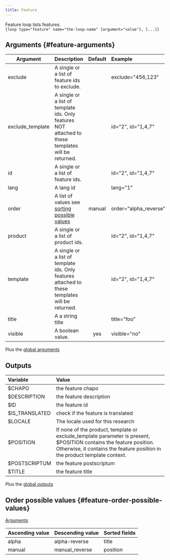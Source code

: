 ```yaml
---
title: Feature
---
```


Feature loop lists features.   
`{loop type="feature" name="the-loop-name" [argument="value"], [...]}`

## Arguments {#feature-arguments}

| Argument         | Description                                                                                         | Default | Example               |
|------------------|:----------------------------------------------------------------------------------------------------|:-------:|:----------------------|
| exclude          | A single or a list of feature ids to exclude.                                                       |         | exclude="456,123"     |
| exclude_template | A single or a list of template ids. Only features NOT attached to these templates will be returned. |         | id="2", id="1,4,7"    |
| id               | A single or a list of feature ids.                                                                  |         | id="2", id="1,4,7"    |
| lang             | A lang id                                                                                           |         | lang="1"              |
| order            | A list of values see [sorting possible values](#feature-order-possible-values)                      | manual  | order="alpha_reverse" |
| product          | A single or a list of product ids.                                                                  |         | id="2", id="1,4,7"    |
| template         | A single or a list of template ids. Only features attached to these templates will be returned.     |         | id="2", id="1,4,7"    |
| title            | A a string title                                                                                    |         | title="foo"           |
| visible          | A boolean value.                                                                                    |   yes   | visible="no"          |

Plus the [global arguments](./global_arguments)

## Outputs

| Variable       | Value                                                                                                                                                                                            |
|:---------------|:-------------------------------------------------------------------------------------------------------------------------------------------------------------------------------------------------|
| $CHAPO         | the feature chapo                                                                                                                                                                                |
| $DESCRIPTION   | the feature description                                                                                                                                                                          |
| $ID            | the feature id                                                                                                                                                                                   |
| $IS_TRANSLATED | check if the feature is translated                                                                                                                                                               |
| $LOCALE        | The locale used for this research                                                                                                                                                                |
| $POSITION      | If none of the product, template or exclude_template parameter is present, $POSITION contains the feature position. Otherwise, it contains the feature position in the product template context. |
| $POSTSCRIPTUM  | the feature postscriptum                                                                                                                                                                         |
| $TITLE         | the feature title                                                                                                                                                                                |

Plus the [global outputs](./global_arguments)

## Order possible values {#feature-order-possible-values}
[Arguments](#feature-arguments)

| Ascending value | Descending value | Sorted fields |
|-----------------|------------------|:--------------|
| alpha           | alpha-reverse    | title         |
| manual          | manual_reverse   | position      |

